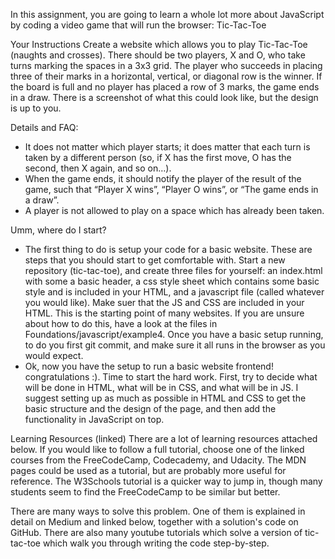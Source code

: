 In this assignment, you are going to learn a whole lot more about JavaScript by coding a video game that will run the browser: Tic-Tac-Toe

Your Instructions
Create a website which allows you to play Tic-Tac-Toe (naughts and crosses). There should be two players, X and O, who take turns marking the spaces in a 3x3 grid. The player who succeeds in placing three of their marks in a horizontal, vertical, or diagonal row is the winner. If the board is full and no player has placed a row of 3 marks, the game ends in a draw. There is a screenshot of what this could look like, but the design is up to you.

Details and FAQ:
- It does not matter which player starts; it does matter that each turn is taken by a different person (so, if X has the first move, O has the second, then X again, and so on…).
- When the game ends, it should notify the player of the result of the game, such that “Player X wins”, “Player O wins”, or “The game ends in a draw”.
- A player is not allowed to play on a space which has already been taken.

Umm, where do I start?
- The first thing to do is setup your code for a basic website. These are steps that you should start to get comfortable with. Start a new repository (tic-tac-toe), and create three files for yourself: an index.html with some a basic header, a css style sheet which contains some basic style and is included in your HTML, and a javascript file (called whatever you would like). Make suer that the JS and CSS are included in your HTML. This is the starting point of many websites. If you are unsure about how to do this, have a look at the files in Foundations/javascript/example4. Once you have a basic setup running, to do you first git commit, and make sure it all runs in the browser as you would expect.
- Ok, now you have the setup to run a basic website frontend! congratulations :). Time to start the hard work. First, try to decide what will be done in HTML, what will be in CSS, and what will be in JS. I suggest setting up as much as possible in HTML and CSS to get the basic structure and the design of the page, and then add the functionality in JavaScript on top.

Learning Resources (linked)
There are a lot of learning resources attached below. If you would like to follow a full tutorial, choose one of the linked courses from the FreeCodeCamp, Codecademy, and Udacity. The MDN pages could be used as a tutorial, but are probably more useful for reference. The W3Schools tutorial is a quicker way to jump in, though many students seem to find the FreeCodeCamp to be similar but better.

There are many ways to solve this problem. One of them is explained in detail on Medium and linked below, together with a solution's code on GitHub. There are also many youtube tutorials which solve a version of tic-tac-toe which walk you through writing the code step-by-step.